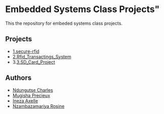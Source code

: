 # Embedded Systems Class Projects"

This the repository for embeded systems class projects.

## Projects

- [1.secure-rfid](https://github.com/NdungutseCharles103/embedded-systems-projects/tree/main/1.secure-rfid)
- [2.Rfid_Transactings_System](https://github.com/NdungutseCharles103/embedded-systems-projects/tree/main/2.Rfid_Transactings_System)
- 3.[3.SD_Card_Project](https://github.com/NdungutseCharles103/embedded-systems-projects/tree/main/3.SD_Card_Project)

## Authors

- [Ndungutse Charles](https://ndungutsecharles.me)
- [Mugisha Precieux](https://mugishap.vercel.app)
- [Ineza Axelle](https://inezaxelle.me)
- [Nzambazamariya Rosine](https://gajurosine.me)
